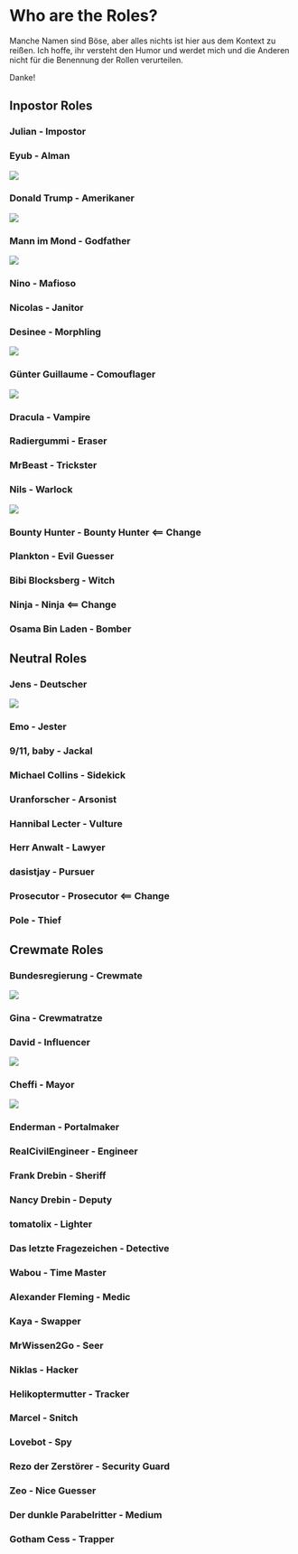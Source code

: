 # Who are the Roles?

  Manche Namen sind Böse, aber alles nichts ist hier aus dem Kontext zu reißen. Ich hoffe, ihr versteht den Humor und werdet mich und die Anderen nicht für die Benennung der Rollen verurteilen.
  
  Danke!

## Inpostor Roles

### Julian - Impostor

### Eyub - Alman

  ![](RoleImages/Eyub.jpg)

### Donald Trump - Amerikaner

  ![](RoleImages/Trump.jpg)

### Mann im Mond - Godfather

  ![](RoleImages/MannImMond.gif)

### Nino - Mafioso

### Nicolas - Janitor

### Desinee - Morphling

  ![](RoleImages/Desinee.jpg)

### Günter Guillaume - Comouflager

  ![](RoleImages/Guillaume.jpg)

### Dracula - Vampire

### Radiergummi - Eraser

### MrBeast - Trickster

### Nils - Warlock

  ![](RoleImages/Nils.jpg)

### Bounty Hunter - Bounty Hunter <== Change

### Plankton - Evil Guesser

### Bibi Blocksberg - Witch

### Ninja - Ninja <== Change

### Osama Bin Laden - Bomber

## Neutral Roles

### Jens - Deutscher

  ![](RoleImages/Jens.jpg)

### Emo - Jester

### 9/11, baby - Jackal

### Michael Collins - Sidekick

### Uranforscher - Arsonist

### Hannibal Lecter - Vulture

### Herr Anwalt - Lawyer

### dasistjay - Pursuer

### Prosecutor - Prosecutor <== Change

### Pole - Thief

## Crewmate Roles

### Bundesregierung - Crewmate

  ![](RoleImages/Regierung.png)

### Gina - Crewmatratze

### David - Influencer

  ![](RoleImages/David.jpg)

### Cheffi - Mayor

  ![](RoleImages/Cheffi.jpg)

### Enderman - Portalmaker

### RealCivilEngineer - Engineer

### Frank Drebin - Sheriff

### Nancy Drebin - Deputy

### tomatolix - Lighter

### Das letzte Fragezeichen - Detective

### Wabou - Time Master

### Alexander Fleming - Medic

### Kaya - Swapper

### MrWissen2Go - Seer

### Niklas - Hacker

### Helikoptermutter - Tracker

### Marcel - Snitch

### Lovebot - Spy

### Rezo der Zerstörer - Security Guard

### Zeo - Nice Guesser

### Der dunkle Parabelritter - Medium

### Gotham Cess - Trapper
